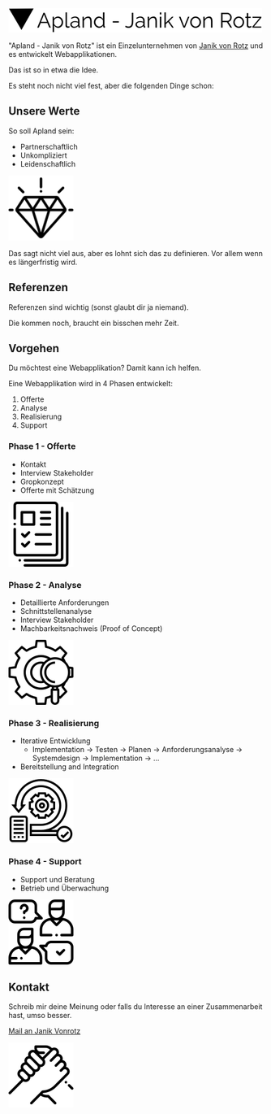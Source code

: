 ![Apland - Janik von Rotz](/assets/logo.png)

"Apland - Janik von Rotz" ist ein Einzelunternehmen von [Janik von Rotz](https://janikvonrotz.ch) und es entwickelt Webapplikationen.

Das ist so in etwa die Idee.

Es steht noch nicht viel fest, aber die folgenden Dinge schon:

## Unsere Werte

So soll Apland sein:

* Partnerschaftlich
* Unkompliziert
* Leidenschaftlich

![](/assets/006-value.png)

Das sagt nicht viel aus, aber es lohnt sich das zu definieren. Vor allem wenn es längerfristig wird.

## Referenzen

Referenzen sind wichtig (sonst glaubt dir ja niemand).

Die kommen noch, braucht ein bisschen mehr Zeit.

## Vorgehen

Du möchtest eine Webapplikation? Damit kann ich helfen.

Eine Webapplikation wird in 4 Phasen entwickelt:

1. Offerte
2. Analyse
3. Realisierung
4. Support

### Phase 1 - Offerte

* Kontakt
* Interview Stakeholder
* Gropkonzept
* Offerte mit Schätzung

![](/assets/003-portfolio.png)

### Phase 2 - Analyse

* Detaillierte Anforderungen
* Schnittstellenanalyse
* Interview Stakeholder
* Machbarkeitsnachweis (Proof of Concept)

![](/assets/002-research.png)

### Phase 3 - Realisierung

* Iterative Entwicklung
    * Implementation -> Testen -> Planen -> Anforderungsanalyse -> Systemdesign -> Implementation -> ...
* Bereitstellung and Integration

![](/assets/001-scrum.png)

### Phase 4 - Support

* Support und Beratung
* Betrieb und Überwachung

![](/assets/004-support.png)

## Kontakt

Schreib mir deine Meinung oder falls du Interesse an einer Zusammenarbeit hast, umso besser.

[Mail an Janik Vonrotz](mailto:contact@janikvonrotz.ch)

![](/assets/005-team.png)
